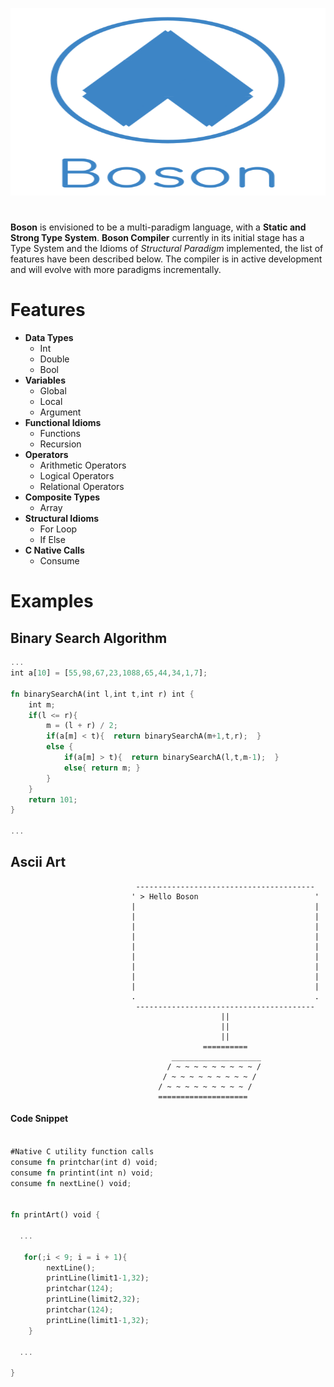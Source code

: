 <p align="center">
  <img  height="300" width="700" src="https://github.com/JagratPatkar/Boson/blob/main/img/Boson%20Logo.svg"/>
</p>



#
__Boson__ is envisioned to be a multi-paradigm language, with a **Static and Strong Type System**. __Boson Compiler__ currently in its initial stage has a Type System and the Idioms of *Structural Paradigm* implemented, the list of features have been described below. The compiler is in active development and will evolve with more paradigms incrementally.




# Features

* __Data Types__
  * Int
  * Double
  * Bool
* __Variables__
  * Global
  * Local
  * Argument
* __Functional Idioms__
   * Functions 
   * Recursion
* __Operators__
  * Arithmetic Operators
  * Logical Operators
  * Relational Operators
* __Composite Types__
  * Array
* __Structural Idioms__
  * For Loop
  * If Else
* __C Native Calls__
  * Consume

# Examples 



## Binary Search Algorithm

```rust
...
int a[10] = [55,98,67,23,1088,65,44,34,1,7];

fn binarySearchA(int l,int t,int r) int {
    int m;
    if(l <= r){
        m = (l + r) / 2;
        if(a[m] < t){  return binarySearchA(m+1,t,r);  }
        else {
            if(a[m] > t){  return binarySearchA(l,t,m-1);  }
            else{ return m; }
        }
    }
    return 101;
}

...

```


## Ascii Art


```
                            ----------------------------------------                                        
                           ' > Hello Boson                          '                                       
                           |                                        |                                       
                           |                                        |                                       
                           |                                        |                                       
                           |                                        |                                       
                           |                                        |                                       
                           |                                        |                                       
                           |                                        |                                       
                           |                                        |                                       
                           |                                        |                                       
                           .                                        .                                       
                            ----------------------------------------                                        
                                               ||                                                           
                                               ||                                                           
                                               ||                                                           
                                           ==========                                                       
                                    ____________________                                                  
                                   / ~ ~ ~ ~ ~ ~ ~ ~ ~ /                                                 
                                  / ~ ~ ~ ~ ~ ~ ~ ~ ~ /                                                
                                 / ~ ~ ~ ~ ~ ~ ~ ~ ~ /                                               
                                 ====================                                               

```

#### Code Snippet

```rust

#Native C utility function calls
consume fn printchar(int d) void;
consume fn printint(int n) void;
consume fn nextLine() void;


fn printArt() void {

  ...

   for(;i < 9; i = i + 1){
        nextLine();
        printLine(limit1-1,32);
        printchar(124);
        printLine(limit2,32);
        printchar(124);
        printLine(limit1-1,32);
    }

  ...

}

```
